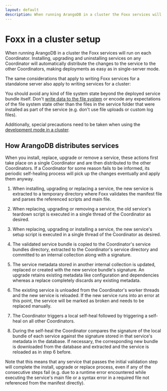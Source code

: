 ```yaml
---
layout: default
description: When running ArangoDB in a cluster the Foxx services will run on eachCoordinator
---
```

Foxx in a cluster setup
=======================

When running ArangoDB in a cluster the Foxx services will run on each
Coordinator. Installing, upgrading and uninstalling services on any Coordinator
will automatically distribute the changes to the service to the other Coordinators,
making deployments as easy as in single-server mode.

The same considerations that apply to writing Foxx services for a
standalone server also apply to writing services for a cluster:

You should avoid any kind of file system state beyond the deployed service
bundle itself. Don't [write data to the file system](foxx-guides-files.html) or encode
any expectations of the file system state other than the files in the
service folder that were installed as part of the service
(e.g. don't use file uploads or custom log files).

Additionally, special precautions need to be taken when using the
[development mode in a cluster](foxx-guides-development-mode.html#in-a-cluster).

How ArangoDB distributes services
---------------------------------

When you install, replace, upgrade or remove a service, these actions first
take place on a single Coordinator and are then distributed to the other
Coordinators. If a Coordinator for some reason fails to be informed,
its periodic self-healing process will pick up the changes eventually
and apply them anyway.

1.  When installing, upgrading or replacing a service, the new service is
    extracted to a temporary directory where Foxx validates the manifest file
    and parses the referenced scripts and main file.

2.  When replacing, upgrading or removing a service, the old service's teardown
    script is executed in a single thread of the Coordinator as desired.

3.  When replacing, upgrading or installing a service, the new service's setup
    script is executed in a single thread of the Coordinator as desired.

4.  The validated service bundle is copied to the Coordinator's service bundles
    directory, extracted to the Coordinator's service directory and committed
    to an internal collection along with a signature.

5.  The service metadata stored in another internal collection is updated,
    replaced or created with the new service bundle's signature. An upgrade
    retains existing metadata like configuration and dependencies whereas
    a replace completely discards any existing metadata.

6.  The existing service is unloaded from the Coordinator's worker threads
    and the new service is reloaded. If the new service runs into an error
    at this point, the service will be marked as broken and
    needs to be replaced manually.

7.  The Coordinator triggers a local self-heal followed by triggering
    a self-heal on all other Coordinators.

8.  During the self-heal the Coordinator compares the signature of the
    local bundle of each service against the signature stored in that
    service's metadata in the database. If necessary, the corresponding
    new bundle is downloaded from the database and extracted and the service
    is reloaded as in step 6 before.

Note that this means that any service that passes the initial validation step
will complete the install, upgrade or replace process, even if any of the
consecutive steps fail (e.g. due to a runtime error encountered while executing
the service's main file or a syntax error in a required file not referenced
from the manifest directly).
